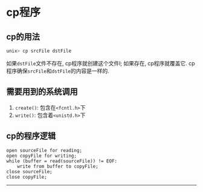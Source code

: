 # cp程序

## cp的用法
```bash
unix> cp srcFile dstFile
```
如果`dstFile`文件不存在, cp程序就创建这个文件l; 如果存在, cp程序就覆盖它.
cp程序确保`srcFile`和`dstFile`的内容是一样的.

## 需要用到的系统调用
1. `create()`: 包含在`<fcntl.h>`下
2. `write()`: 包含着`<unistd.h>`下

## cp的程序逻辑
```pseudocode
open sourceFile for reading;
open copyFile for writing;
while (buffer = read(sourceFile)) != EOF:
    write from buffer to copyFile;
close sourceFile;
close copyFile;
```

---
